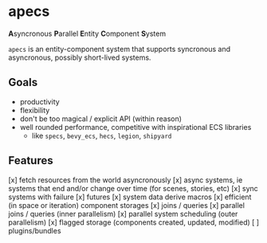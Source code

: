 # apecs
**A**syncronous **P**arallel **E**ntity **C**omponent **S**ystem

`apecs` is an entity-component system that supports syncronous and asyncronous, possibly
short-lived systems.

## Goals
* productivity
* flexibility
* don't be too magical / explicit API (within reason)
* well rounded performance, competitive with inspirational ECS libraries
  - like `specs`, `bevy_ecs`, `hecs`, `legion`, `shipyard`

## Features
[x] fetch resources from the world asyncronously
[x] async systems, ie systems that end and/or change over time (for scenes, stories, etc)
[x] sync systems with failure
[x] futures
[x] system data derive macros
[x] efficient (in space or iteration) component storages
[x] joins / queries
[x] parallel joins / queries (inner parallelism)
[x] parallel system scheduling (outer parallelism)
[x] flagged storage (components created, updated, modified)
[ ] plugins/bundles
